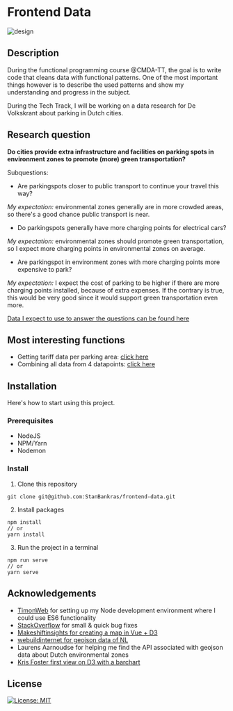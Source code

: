 # Frontend Data

![design](https://i.imgur.com/a4vntCt.jpg)

## Description

During the functional programming course @CMDA-TT, the goal is to write code that cleans data with functional patterns. One of the most important things however is to describe the used patterns and show my understanding and progress in the subject.

During the Tech Track, I will be working on a data research for De Volkskrant about parking in Dutch cities.

## Research question
**Do cities provide extra infrastructure and facilities on parking spots in environment zones to promote (more) green transportation?**

Subquestions:

* Are parkingspots closer to public transport to continue your travel this way?

_My expectation:_ environmental zones generally are in more crowded areas, so there's a good chance public transport is near.

* Do parkingspots generally have more charging points for electrical cars?

_My expectation:_ environmental zones should promote green transportation, so I expect more charging points in environmental zones on average.

* Are parkingspot in environment zones with more charging points more expensive to park?

_My expectation:_ I expect the cost of parking to be higher if there are more charging points installed, because of extra expenses. If the contrary is true, this would be very good since it would support green transportation even more.

[Data I expect to use to answer the questions can be found here](https://github.com/StanBankras/functional-programming/wiki/Concept#data-i-expect-to-use)


## Most interesting functions
* Getting tariff data per parking area: [click here](https://github.com/StanBankras/functional-programming/wiki/Parking-tariffs)
* Combining all data from 4 datapoints: [click here](https://github.com/StanBankras/functional-programming/wiki/Main-function-to-merge-all-data)

## Installation
Here's how to start using this project.
### Prerequisites
* NodeJS 
* NPM/Yarn
* Nodemon

### Install
1. Clone this repository
```git
git clone git@github.com:StanBankras/frontend-data.git
```
2. Install packages
```
npm install
// or
yarn install
```
3. Run the project in a terminal
```
npm run serve
// or 
yarn serve
```

## Acknowledgements
* [TimonWeb](https://timonweb.com/javascript/how-to-enable-es6-imports-in-nodejs/) for setting up my Node development environment where I could use ES6 functionality
* [StackOverflow](https://stackoverflow.com/) for small & quick bug fixes
* [Makeshiftinsights for creating a map in Vue + D3](https://makeshiftinsights.com/blog/d3-vue-choropleth/)
* [webuildinternet for geojson data of NL](https://www.webuildinternet.com/articles/2015-07-19-geojson-data-of-the-netherlands/)
* Laurens Aarnoudse for helping me find the API associated with geojson data about Dutch environmental zones
* [Kris Foster first view on D3 with a barchart](https://www.youtube.com/watch?v=BDpBAFvdjYo)

## License
[![License: MIT](https://img.shields.io/badge/License-MIT-yellow.svg)](https://opensource.org/licenses/MIT)
